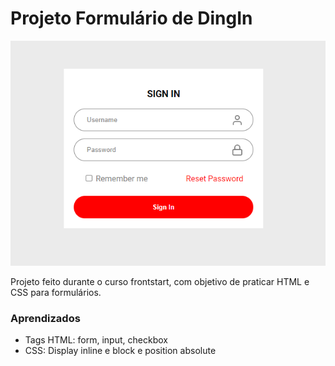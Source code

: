 # Projeto Formulário de DingIn

![Projeto Preview](https://github.com/luisosorio258/frontstart/blob/main/ex1/assets/2021-10-18%2019_58_59-Window.png?raw=true)

 Projeto feito durante o curso frontstart, com objetivo de praticar HTML e CSS para formulários.

 ### Aprendizados
 - Tags HTML: form, input, checkbox
 - CSS: Display inline e block e position absolute
